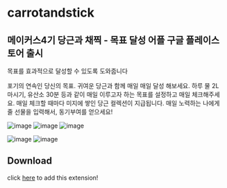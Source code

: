 # carrotandstick
## 메이커스4기 당근과 채찍 - 목표 달성 어플 구글 플레이스토어 출시 

<p align="left">
목표를 효과적으로 달성할 수 있도록 도와줍니다

포기의 연속인 당신의 목표.
귀여운 당근과 함께 매일 매일 달성 해보세요.
하루 물 2L 마시기, 유산소 30분 등과 같이 매일 이루고자 하는 목표를 설정하고
매일 체크해주세요.
매일 체크할 때마다 미지에 쌓인 당근 컬렉션이 지급됩니다.
매일 노력하는 나에게 줄 선물을 입력해서, 동기부여를 얻으세요!
</p>

![image](https://user-images.githubusercontent.com/60100786/114197327-2ed3c100-998d-11eb-8e04-995f7a521a3c.png)
![image](https://user-images.githubusercontent.com/60100786/114197368-3b581980-998d-11eb-9bf1-e2a8560487ac.png)
![image](https://user-images.githubusercontent.com/60100786/114198470-524b3b80-998e-11eb-81b6-b1646012bb5c.png)

![image](https://user-images.githubusercontent.com/60100786/114197394-43b05480-998d-11eb-8f8d-73956850ecd7.png)
![image](https://user-images.githubusercontent.com/60100786/114197427-4c088f80-998d-11eb-951e-14f17bbfb8a9.png)

## Download
<p align="left"> 
    click <a href="https://play.google.com/store/apps/details?id=com.carrot.carrotandstick">here</a> to add this extension!
</p>

